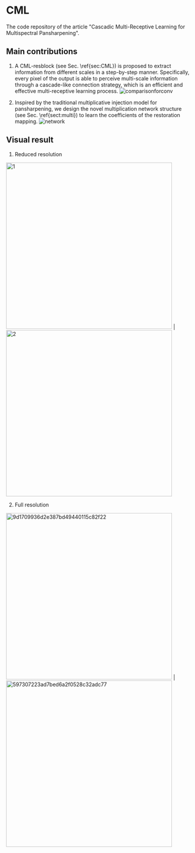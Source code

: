 # CML
The code repository of the article "Cascadic Multi-Receptive Learning for Multispectral Pansharpening".

## Main contributions

1. A CML-resblock (see Sec. \ref{sec:CML}) is proposed to extract information from different scales in a step-by-step manner. Specifically, every pixel of the output is able to perceive multi-scale information through a cascade-like connection strategy, which is an efficient and effective multi-receptive learning process.
![comparisonforconv](https://github.com/wajuda/CML/assets/112617153/84d37822-6355-4978-91fb-3557dd2a4e4d)

2. Inspired by the traditional multiplicative injection model for pansharpening, we design the novel multiplication network structure (see Sec. \ref{sect:multi}) to learn the coefficients of the restoration mapping.
![network](https://github.com/wajuda/CML/assets/112617153/96c5066d-fd8a-474d-917d-0789e6ede797)

## Visual result

1. Reduced resolution

<img width="450" alt="1" src="https://github.com/wajuda/CML/assets/112617153/f80aae2f-7c82-42b6-a6fb-a2b01574f917" title="PAN"> | <img width="450" alt="2" src="https://github.com/wajuda/CML/assets/112617153/f719ac9b-de24-4f9f-9070-a80f0fbf5bde" title="Result">

2. Full resolution
   
<img width="450" alt="9d1709936d2e387bd49440115c82f22" src="https://github.com/wajuda/CML/assets/112617153/4e0e61e4-7e60-43b5-bfa2-67c620e0645f" title="PAN"> | <img width="450" alt="597307223ad7bed6a2f0528c32adc77" src="https://github.com/wajuda/CML/assets/112617153/bc1b6ca1-3186-4181-aac2-bdd3ed660a6d" title="Result">


